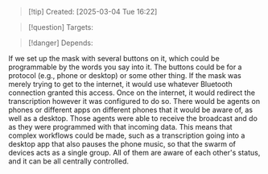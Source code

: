 
>[!tip] Created: [2025-03-04 Tue 16:22]

>[!question] Targets: 

>[!danger] Depends: 

If we set up the mask with several buttons on it, which could be programmable by the words you say into it. The buttons could be for a protocol (e.g., phone or desktop) or some other thing. If the mask was merely trying to get to the internet, it would use whatever Bluetooth connection granted this access. Once on the internet, it would redirect the transcription however it was configured to do so. There would be agents on phones or different apps on different phones that it would be aware of, as well as a desktop. Those agents were able to receive the broadcast and do as they were programmed with that incoming data. This means that complex workflows could be made, such as a transcription going into a desktop app that also pauses the phone music, so that the swarm of devices acts as a single group. All of them are aware of each other's status, and it can be all centrally controlled. 